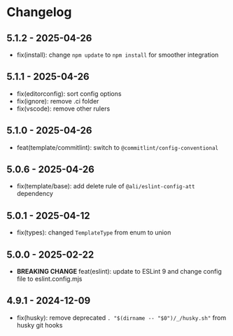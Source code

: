 # Changelog

## 5.1.2 - 2025-04-26

- fix(install): change `npm update` to `npm install` for smoother integration

## 5.1.1 - 2025-04-26

- fix(editorconfig): sort config options
- fix(ignore): remove .ci folder
- fix(vscode): remove other rulers

## 5.1.0 - 2025-04-26

- feat(template/commitlint): switch to `@commitlint/config-conventional`

## 5.0.6 - 2025-04-26

- fix(template/base): add delete rule of `@ali/eslint-config-att` dependency

## 5.0.1 - 2025-04-12

- fix(types): changed `TemplateType` from enum to union

## 5.0.0 - 2025-02-22

- **BREAKING CHANGE** feat(eslint): update to ESLint 9 and change config file to eslint.config.mjs

## 4.9.1 - 2024-12-09

- fix(husky): remove deprecated `. "$(dirname -- "$0")/_/husky.sh"` from husky git hooks

